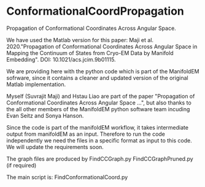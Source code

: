 # ConformationalCoordPropagation
Propagation of Conformational Coordinates Across Angular Space.

We have used the Matlab version for this paper:
Maji et al. 2020."Propagation of Conformational Coordinates Across Angular Space in Mapping the Continuum of States from Cryo-EM Data by Manifold Embedding". DOI: 10.1021/acs.jcim.9b01115.

We are providing here with the python code which is part of the ManifoldEM sofrware, since it contains a cleaner and updated version of the original Matlab implementation.

Myself (Suvrajit Maji) and Hstau Liao are part of the paper "Propagation of Conformational Coordinates Across Angular Space ...", but also thanks to the all other members of the ManifoldEM python software team incuding Evan Seitz and Sonya Hanson.

Since the code is part of the manifoldEM workflow, it takes intermediate output from manifoldEM as an input. 
Therefore to run the code independently we need the files in a specific format as input to this code. 
We will update the requirements soon.

The graph files are produced by 
FindCCGraph.py
FindCCGraphPruned.py (if required)

The main script is:
FindConformationalCoord.py





